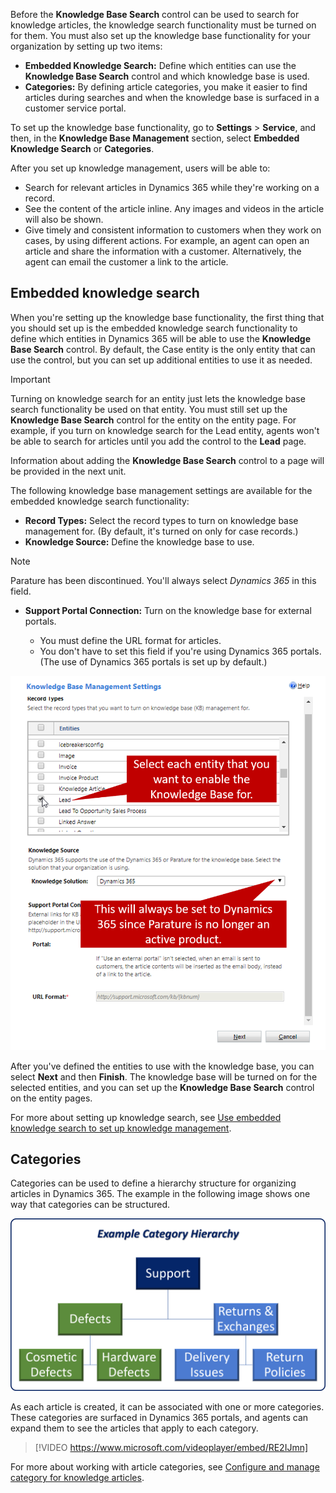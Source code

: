 Before the **Knowledge Base Search** control can be used to search for knowledge articles, the knowledge search functionality must be turned on for them. You must also set up the knowledge base functionality for your organization by setting up two items:

- **Embedded Knowledge Search:** Define which entities can use the **Knowledge Base Search** control and which knowledge base is used.
- **Categories:** By defining article categories, you make it easier to find articles during searches and when the knowledge base is surfaced in a customer service portal.

To set up the knowledge base functionality, go to **Settings** \> **Service**, and then, in the **Knowledge Base Management** section, select **Embedded Knowledge Search** or **Categories**.

After you set up knowledge management, users will be able to:

- Search for relevant articles in Dynamics 365 while they're working on a record.
- See the content of the article inline. Any images and videos in the article will also be shown.
- Give timely and consistent information to customers when they work on cases, by using different actions. For example, an agent can open an article and share the information with a customer. Alternatively, the agent can email the customer a link to the article.

## Embedded knowledge search

When you're setting up the knowledge base functionality, the first thing that you should set up is the embedded knowledge search functionality to define which entities in Dynamics 365 will be able to use the **Knowledge Base Search** control. By default, the Case entity is the only entity that can use the control, but you can set up additional entities to use it as needed.

> [!IMPORTANT] 
> Turning on knowledge search for an entity just lets the knowledge base search functionality be used on that entity. You must still set up the **Knowledge Base Search** control for the entity on the entity page. For example, if you turn on knowledge search for the Lead entity, agents won't be able to search for articles until you add the control to the **Lead** page.

Information about adding the **Knowledge Base Search** control to a page will be provided in the next unit.

The following knowledge base management settings are available for the embedded knowledge search functionality:

- **Record Types:** Select the record types to turn on knowledge base management for. (By default, it's turned on only for case records.)
- **Knowledge Source:** Define the knowledge base to use.

> [!NOTE]
> Parature has been discontinued. You'll always select *Dynamics 365* in this field.

- **Support Portal Connection:** Turn on the knowledge base for external portals.

  - You must define the URL format for articles.
  - You don't have to set this field if you're using Dynamics 365 portals. (The use of Dynamics 365 portals is set up by default.)

![Knowledge base management settings](../media/RC-Unit2-1.png)

After you've defined the entities to use with the knowledge base, you can select **Next** and then **Finish**. The knowledge base will be turned on for the selected entities, and you can set up the **Knowledge Base Search** control on the entity pages.

For more about setting up knowledge search, see [Use embedded knowledge search to set up knowledge management](https://docs.microsoft.com/dynamics365/customer-engagement/customer-service/set-up-knowledge-management-embedded-knowledge-search).

## Categories

Categories can be used to define a hierarchy structure for organizing articles in Dynamics 365. The example in the following image shows one way that categories can be structured.

![Example of category hierarchy](../media/RC-Unit2-2.png)

As each article is created, it can be associated with one or more categories. These categories are surfaced in Dynamics 365 portals, and agents can expand them to see the articles that apply to each category.

> [!VIDEO https://www.microsoft.com/videoplayer/embed/RE2IJmn]

For more about working with article categories, see [Configure and manage category for knowledge articles](https://docs.microsoft.com/dynamics365/customer-engagement/portals/configure-knowledge-categories-articles).
